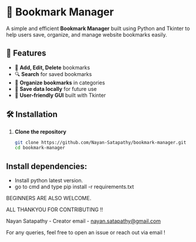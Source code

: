 # 📌 Bookmark Manager

A simple and efficient **Bookmark Manager** built using Python and Tkinter to help users save, organize, and manage website bookmarks easily.

## 🚀 Features
- 📌 **Add, Edit, Delete** bookmarks
- 🔍 **Search** for saved bookmarks
- 📂 **Organize bookmarks** in categories
- 💾 **Save data locally** for future use
- 🎨 **User-friendly GUI** built with Tkinter

## 🛠️ Installation
1. **Clone the repository**  
   ```bash
   git clone https://github.com/Nayan-Satapathy/bookmark-manager.git
   cd bookmark-manager

## Install dependencies:
 - Install python latest version.
 - go to cmd and type
    pip install -r requirements.txt

BEGINNERS ARE ALSO WELCOME.


ALL THANKYOU FOR CONTRIBUTING !! 

Nayan Satapathy - Creator
email - nayan.satapathy@gmail.com

For any queries, feel free to open an issue or reach out via email !
